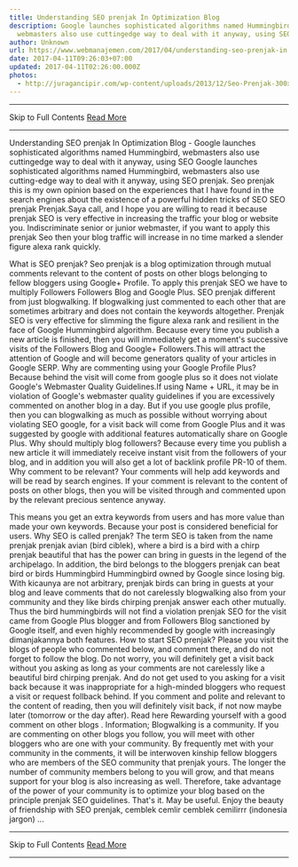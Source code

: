 ```yaml
---
title: Understanding SEO prenjak In Optimization Blog
description: Google launches sophisticated algorithms named Hummingbird,
  webmasters also use cuttingedge way to deal with it anyway, using SEO
author: Unknown
url: https://www.webmanajemen.com/2017/04/understanding-seo-prenjak-in.html
date: 2017-04-11T09:26:03+07:00
updated: 2017-04-11T02:26:00.000Z
photos:
  - http://juragancipir.com/wp-content/uploads/2013/12/Seo-Prenjak-300x240.jpg
---
```


<hr/> Skip to Full Contents <a href="https://www.webmanajemen.com/2017/04/understanding-seo-prenjak-in.html" rel="follow" class="button" id="read-more">Read More</a> <hr/> Understanding SEO prenjak In Optimization Blog - Google launches sophisticated algorithms named Hummingbird, webmasters also use cuttingedge way to deal with it anyway, using SEO Google launches sophisticated algorithms named Hummingbird, webmasters also use cutting-edge way to deal with it anyway, using SEO prenjak. Seo prenjak this is my own opinion based on the experiences that I have found in the search engines about the existence of a powerful hidden tricks of SEO SEO prenjak Prenjak.Saya call, and I hope you are willing to read it because prenjak SEO is very effective in increasing the traffic your blog or website you.
Indiscriminate senior or junior webmaster, if you want to apply this prenjak Seo then your blog traffic will increase in no time marked a slender figure alexa rank quickly.




What is SEO prenjak?
Seo prenjak is a blog optimization through mutual comments relevant to the content of posts on other blogs belonging to fellow bloggers using Google+ Profile. To apply this prenjak SEO we have to multiply Followers Followers Blog and Google Plus.
SEO prenjak different from just blogwalking. If blogwalking just commented to each other that are sometimes arbitrary and does not contain the keywords altogether.
Prenjak SEO is very effective for slimming the figure alexa rank and resilient in the face of Google Hummingbird algorithm. Because every time you publish a new article is finished, then you will immediately get a moment's successive visits of the Followers Blog and Google+ Followers.This will attract the attention of Google and will become generators quality of your articles in Google SERP.
Why are commenting using your Google Profile Plus?
Because behind the visit will come from google plus so it does not violate Google's Webmaster Quality Guidelines.If using Name + URL, it may be in violation of Google's webmaster quality guidelines if you are excessively commented on another blog in a day.
But if you use google plus profile, then you can blogwalking as much as possible without worrying about violating SEO google, for a visit back will come from Google Plus and it was suggested by google with additional features automatically share on Google Plus.
Why should multiply blog followers?
Because every time you publish a new article it will immediately receive instant visit from the followers of your blog, and in addition you will also get a lot of backlink profile PR-10 of them.
Why comment to be relevant?
Your comments will help add keywords and will be read by search engines. If your comment is relevant to the content of posts on other blogs, then you will be visited through and commented upon by the relevant precious sentence anyway.

This means you get an extra keywords from users and has more value than made your own keywords. Because your post is considered beneficial for users.
Why SEO is called prenjak?
The term SEO is taken from the name prenjak prenjak avian (bird ciblek), where a bird is a bird with a chirp prenjak beautiful that has the power can bring in guests in the legend of the archipelago. In addition, the bird belongs to the bloggers prenjak can beat bird or birds Hummingbird Hummingbird owned by Google since losing big.
With kicaunya are not arbitrary, prenjak birds can bring in guests at your blog and leave comments that do not carelessly blogwalking also from your community and they like birds chirping prenjak answer each other mutually.
Thus the bird hummingbirds will not find a violation prenjak SEO for the visit came from Google Plus blogger and from Followers Blog sanctioned by Google itself, and even highly recommended by google with increasingly dimanjakannya both features.
How to start SEO prenjak?
Please you visit the blogs of people who commented below, and comment there, and do not forget to follow the blog. Do not worry, you will definitely get a visit back without you asking as long as your comments are not carelessly like a beautiful bird chirping prenjak.
And do not get used to you asking for a visit back because it was inappropriate for a high-minded bloggers who request a visit or request follback behind. If you comment and polite and relevant to the content of reading, then you will definitely visit back, if not now maybe later (tomorrow or the day after). Read here Rewarding yourself with a good comment on other blogs .
Information;
Blogwalking is a community. If you are commenting on other blogs you follow, you will meet with other bloggers who are one with your community. By frequently met with your community in the comments, it will be interwoven kinship fellow bloggers who are members of the SEO community that prenjak yours.
The longer the number of community members belong to you will grow, and that means support for your blog is also increasing as well. Therefore, take advantage of the power of your community is to optimize your blog based on the principle prenjak SEO guidelines.
That's it. May be useful. Enjoy the beauty of friendship with SEO prenjak, cemblek cemlir cemblek cemilirrr (indonesia jargon) ... <hr/> Skip to Full Contents <a href="https://www.webmanajemen.com/2017/04/understanding-seo-prenjak-in.html" rel="follow" class="button" id="read-more">Read More</a> <hr/>